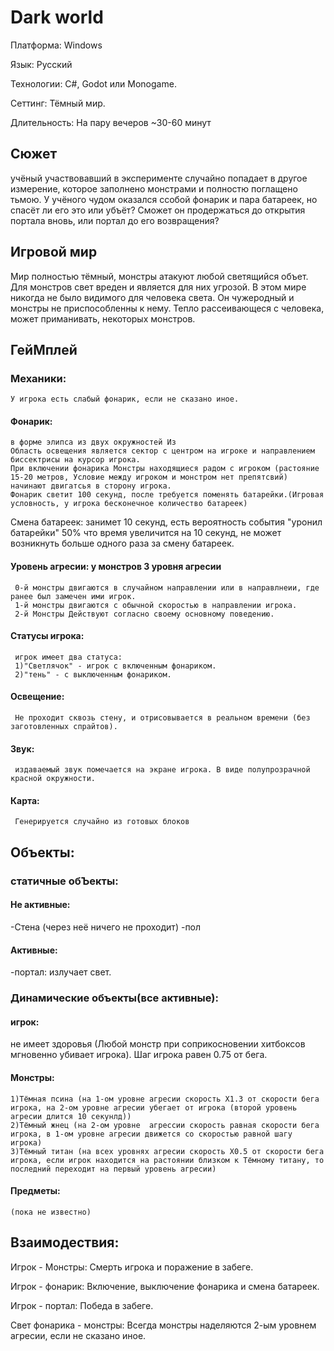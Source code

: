 # Dark world
Платформа: Windows

Язык: Русский

Технологии: C#, Godot или Monogame.

Сеттинг: Тёмный мир.

Длительность: На пару вечеров ~30-60 минут
## Сюжет
учёный участвовавший в эксперименте случайно попадает в другое измерение, которое заполнено монстрами и полностю поглащено тьмою. У учёного чудом оказался ссобой фонарик и пара батареек, но спасёт ли его это или убъёт? Сможет он продержаться до открытия портала вновь, или портал до его возвращения?
## Игровой мир
Мир полностью тёмный, монстры атакуют любой светящийся объет. Для монстров свет вреден и является для них угрозой. В этом мире никогда не было видимого для человека света. Он чужеродный и монстры не приспособленны к нему. Тепло рассеивающеся с человека, может приманивать, некоторых монстров.
## ГейМплей
### Механики:
    У игрока есть слабый фонарик, если не сказано иное.
#### Фонарик: 
    в форме элипса из двух окружностей Из 
    Область освещения является сектор с центром на игроке и направлением биссектрисы на курсор игрока.
    При включении фонарика Монстры находящиеся радом с игроком (растояние 15-20 метров, Условие между игроком и монстром нет препятсвий) начинают двигатсья в сторону игрока. 
    Фонарик светит 100 секунд, после требуется поменять батарейки.(Игровая условность, у игрока бесконечное количество батареек)

Смена батареек: занимет 10 секунд, есть вероятность события "уронил батарейки" 50% что время увеличится на 10 секунд, не может возникнуть больше одного раза за смену батареек.

#### Уровень агресии: у монстров 3 уровня агресии
     0-й монстры двигаются в случайном направлении или в направлнеии, где ранее был замечен ими игрок.
     1-й монстры двигаются с обычной скоростью в направлении игрока.
     2-й Монстры Действуют согласно своему основному поведению.
#### Статусы игрока:
     игрок имеет два статуса:
     1)"Светлячок" - игрок с включенным фонариком.
     2)"тень" - с выключенным фонариком.

#### Освещение:
     Не проходит сквозь стену, и отрисовывается в реальном времени (без заготовленных спрайтов).
#### Звук:
     издаваемый звук помечается на экране игрока. В виде полупрозрачной красной окружности.
#### Карта:
     Генерируется случайно из готовых блоков
## Объекты:
### статичные обЪекты:
#### Не активные:
-Стена (через неё ничего не проходит)
-пол
#### Активные:
-портал: излучает свет.
### Динамические объекты(все активные):
#### игрок:
не имеет здоровья (Любой монстр при соприкосновении хитбоксов мгновенно убивает игрока). Шаг игрока равен 0.75 от бега.
#### Монстры:
    1)Тёмная псина (на 1-ом уровне агресии скорость Х1.3 от скорости бега игрока, на 2-ом уровне агресии убегает от игрока (второй уровень агресии длится 10 секунлд))
    2)Тёмный жнец (на 2-ом уровне  агрессии скорость равная скорости бега игрока, в 1-ом уровне агресии движется со скоростью равной шагу игрока)
    3)Тёмный титан (на всех уровнях агресии скорость Х0.5 от скорости бега игрока, если игрок находится на растоянии близком к Тёмному титану, то последний переходит на первый уровень агресии)
#### Предметы:
    (пока не известно)
## Взаимодествия:
Игрок - Монстры:
  Смерть игрока и поражение в забеге.

Игрок - фонарик:
  Включение, выключение фонарика и смена батареек.

Игрок - портал:
  Победа в забеге.

Свет фонарика - монстры:
  Всегда монстры наделяются 2-ым уровнем агресии, если не сказано иное.
